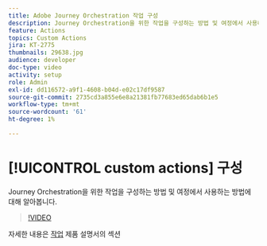 ```yaml
---
title: Adobe Journey Orchestration 작업 구성
description: Journey Orchestration을 위한 작업을 구성하는 방법 및 여정에서 사용하는 방법에 대해 알아봅니다.
feature: Actions
topics: Custom Actions
jira: KT-2775
thumbnails: 29638.jpg
audience: developer
doc-type: video
activity: setup
role: Admin
exl-id: dd116572-a9f1-4608-b04d-e02c17df9587
source-git-commit: 2735cd3a855e6e8a21381fb77683ed65dab6b1e5
workflow-type: tm+mt
source-wordcount: '61'
ht-degree: 1%

---
```


# [!UICONTROL custom actions] 구성

Journey Orchestration을 위한 작업을 구성하는 방법 및 여정에서 사용하는 방법에 대해 알아봅니다.

>[!VIDEO](https://video.tv.adobe.com/v/29638?quality=12&learn=on)

자세한 내용은 [작업](https://experienceleague.adobe.com/docs/journeys/using/action-journeys/action.html?lang=en) 제품 설명서의 섹션
